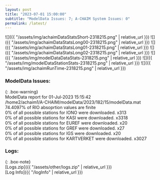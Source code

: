 ```yaml
---
layout: post
title: "2023-07-01 15:00:00"
subtitle: "ModelData Issues: 7; A-CHAIM System Issues: 0"
permalink: /latest/
---
```


![]({{ "/assets/img/achaimDataStatsShort-2318215.png" | relative_url }})
![]({{ "/assets/img/achaimDataStatsLong00-2318215.png" | relative_url }})
![]({{ "/assets/img/achaimDataStatsLong01-2318215.png" | relative_url }})
![]({{ "/assets/img/achaimDataStatsLong02-2318215.png" | relative_url }})
![]({{ "/assets/img/modelDataDataStats-2318215.png" | relative_url }})
![]({{ "/assets/img/modelDataStationStats-2318215.png" | relative_url }})
![]({{ "/assets/img/achaimRunTime-2318215.png" | relative_url }})


### ModelData Issues:  
  
{: .box-warning}  
 ModelData report for 01-Jul-2023 15:15:42   
 /home2/achaim1/A-CHAIM/modelData/2023/182/15/modelData.mat   
 74.4097% of RIO absoprtion values are finite   
 0% of all possible stations for IONO were downloaded. x313   
 0% of all possible stations for KASI were downloaded. x3318   
 0% of all possible stations for EUREF were downloaded. x20   
 0% of all possible stations for GREF were downloaded. x27   
 0% of all possible stations for IGS were downloaded. x20   
 0% of all possible stations for KARTVERKET were downloaded. x3027   
  


### Logs:  
  
{: .box-note}  
[Logs.zip]({{ "/assets/other/logs.zip" | relative_url }})  
[Log Info]({{ "/logInfo" | relative_url }})  
